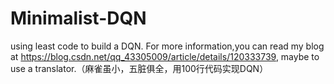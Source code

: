 # Minimalist-DQN
using least code to build a DQN. For more information,you can read my blog at https://blog.csdn.net/qq_43305009/article/details/120333739, maybe to use a translator.（麻雀虽小，五脏俱全，用100行代码实现DQN）
